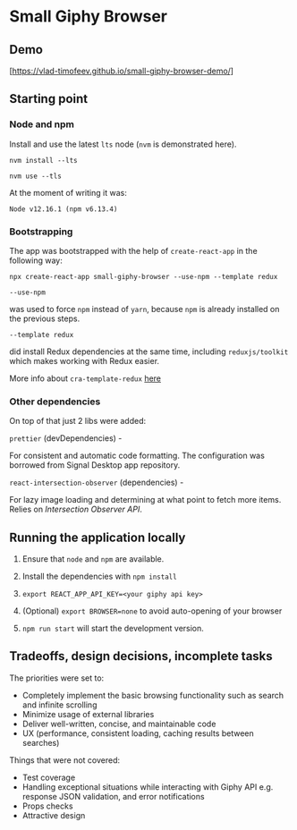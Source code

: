 # Small Giphy Browser

## Demo

[https://vlad-timofeev.github.io/small-giphy-browser-demo/]

## Starting point

### Node and npm

Install and use the latest `lts` node (`nvm` is demonstrated here).

`nvm install --lts`

`nvm use --tls`

At the moment of writing it was:

`Node v12.16.1 (npm v6.13.4)`

### Bootstrapping

The app was bootstrapped with the help of `create-react-app` in the following
way:

`npx create-react-app small-giphy-browser --use-npm --template redux`

`--use-npm`

was used to force `npm` instead of `yarn`, because `npm` is already installed
on the previous steps.

`--template redux`

did install Redux dependencies at the same time, including `reduxjs/toolkit`
which makes working with Redux easier.

More info about `cra-template-redux`
[here](https://github.com/reduxjs/cra-template-redux/releases/tag/v1.0.0)

### Other dependencies

On top of that just 2 libs were added:

`prettier` (devDependencies) -

For consistent and automatic code formatting. The configuration was borrowed
from Signal Desktop app repository.

`react-intersection-observer` (dependencies) -

For lazy image loading and determining at what point to fetch more items.
Relies on *Intersection Observer API*.

## Running the application locally

1. Ensure that `node` and `npm` are available.

2. Install the dependencies with `npm install`

3. `export REACT_APP_API_KEY=<your giphy api key>`

4. (Optional) `export BROWSER=none` to avoid auto-opening of your browser

5. `npm run start` will start the development version.

## Tradeoffs, design decisions, incomplete tasks

The priorities were set to:

* Completely implement the basic browsing functionality such as search and
  infinite scrolling
* Minimize usage of external libraries
* Deliver well-written, concise, and maintainable code
* UX (performance, consistent loading, caching results between searches)

Things that were not covered:

* Test coverage
* Handling exceptional situations while interacting with Giphy API e.g.
  response JSON validation, and error notifications
* Props checks
* Attractive design
